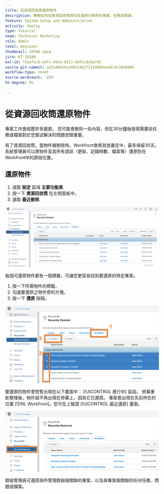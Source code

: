 ```yaml
---
title: 從資源回收筒還原物件
description: 瞭解如何從資源回收筒尋找及還原已刪除的專案、任務或問題。
feature: System Setup and Administration
activity: deploy
type: Tutorial
team: Technical Marketing
role: Admin
level: Beginner
thumbnail: 10100.jpeg
jira: KT-10100
exl-id: 72eafec6-b4fc-454a-9372-4df1cdcba745
source-git-commit: a25a49e59ca483246271214886ea4dc9c10e8d66
workflow-type: tm+mt
source-wordcount: '253'
ht-degree: 0%

---
```


# 從資源回收筒還原物件

專案工作會經歷許多變更。 您可能會刪除一些內容，但在30分鐘後發現需要該任務或檔案對於您嘗試解決的問題至關重要。

有了資源回收筒，當物件被刪除時，Workfront會將其放置在中，最多保留30天。 系統管理員可以將物件及其所有資訊（更新、記錄時數、檔案等）還原到在Workfront中的原始位置。

## 還原物件

1. 選取 **設定** 區域 **主要功能表**.
1. 按一下 **資源回收筒** 在左側面板中。
1. 選取 **最近刪除**.

![設定區域中回收筒最近刪除的區段](assets/admin-fund-recycle-bin-1.png)

每個可還原物件都有一個標籤，可讓您更容易找到要還原的特定專案。

1. 按一下所需物件的標籤。
1. 勾選要還原之物件旁的方塊。
1. 按一下 **還原** 按鈕。

![在資源回收筒中選取的專案](assets/admin-fund-recycle-bin-2.png)

要還原的物件會短暫出現在以下畫面中： [!UICONTROL 進行中] 區段。 熒幕重新整理後，物件就不再出現在熒幕上，因為它已還原。 專案會出現在先前所在的位置 [!DNL Workfront]，您可在上驗證 [!UICONTROL 最近還原] 畫面。

![設定區域中資源回收筒的「最近還原」區段](assets/admin-fund-recycle-bin-3.png)

群組管理員可還原與所管理群組相關聯的專案，以及與專案相關聯的任何任務、問題或檔案。

<!---
learn more URL
Restoring deleted items
Viewing items that have been recently restored
--->
